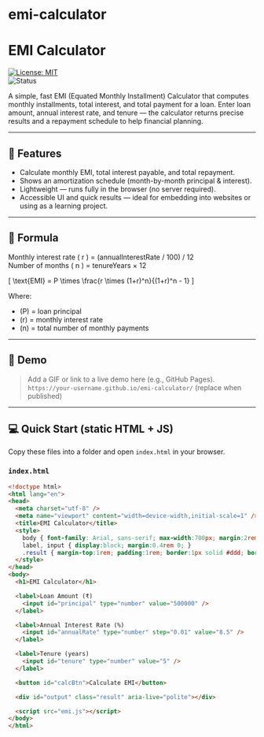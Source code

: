 # emi-calculator
# EMI Calculator

[![License: MIT](https://img.shields.io/badge/License-MIT-green.svg)](LICENSE)  
![Status](https://img.shields.io/badge/status-ready-blue)

A simple, fast EMI (Equated Monthly Installment) Calculator that computes monthly installments, total interest, and total payment for a loan. Enter loan amount, annual interest rate, and tenure — the calculator returns precise results and a repayment schedule to help financial planning.

---

## 🔧 Features

- Calculate monthly EMI, total interest payable, and total repayment.
- Shows an amortization schedule (month-by-month principal & interest).
- Lightweight — runs fully in the browser (no server required).
- Accessible UI and quick results — ideal for embedding into websites or using as a learning project.

---

## 📐 Formula

Monthly interest rate \( r \) = (annualInterestRate / 100) / 12  
Number of months \( n \) = tenureYears × 12

\[
\text{EMI} = P \times \frac{r \times (1+r)^n}{(1+r)^n - 1}
\]

Where:
- \(P\) = loan principal
- \(r\) = monthly interest rate
- \(n\) = total number of monthly payments

---

## 🚀 Demo

> Add a GIF or link to a live demo here (e.g., GitHub Pages).  
> `https://your-username.github.io/emi-calculator/` (replace when published)

---

## 💻 Quick Start (static HTML + JS)

Copy these files into a folder and open `index.html` in your browser.

### `index.html`
```html
<!doctype html>
<html lang="en">
<head>
  <meta charset="utf-8" />
  <meta name="viewport" content="width=device-width,initial-scale=1" />
  <title>EMI Calculator</title>
  <style>
    body { font-family: Arial, sans-serif; max-width:700px; margin:2rem auto; padding:1rem; }
    label, input { display:block; margin:0.4rem 0; }
    .result { margin-top:1rem; padding:1rem; border:1px solid #ddd; border-radius:6px; background:#fafafa; }
  </style>
</head>
<body>
  <h1>EMI Calculator</h1>

  <label>Loan Amount (₹)
    <input id="principal" type="number" value="500000" />
  </label>

  <label>Annual Interest Rate (%)
    <input id="annualRate" type="number" step="0.01" value="8.5" />
  </label>

  <label>Tenure (years)
    <input id="tenure" type="number" value="5" />
  </label>

  <button id="calcBtn">Calculate EMI</button>

  <div id="output" class="result" aria-live="polite"></div>

  <script src="emi.js"></script>
</body>
</html>
